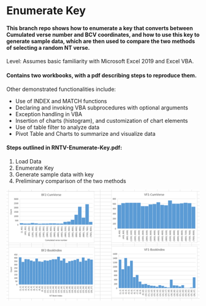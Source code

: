 # Enumerate Key

#### This branch repo shows how to enumerate a key that converts between Cumulated verse number and BCV coordinates, and how to use this key to generate sample data, which are then used to compare the two methods of selecting a random NT verse.

Level: Assumes basic familiarity with Microsoft Excel 2019 and Excel VBA. 

#### Contains two workbooks, with a pdf describing steps to reproduce them.

Other demonstrated functionalities include:
  * Use of INDEX and MATCH functions
  * Declaring and invoking VBA subprocedures with optional arguments
  * Exception handling in VBA
  * Insertion of charts (histogram), and customization of chart elements
  * Use of table filter to analyze data
  * Pivot Table and Charts to summarize and visualize data

#### Steps outlined in RNTV-Enumerate-Key.pdf:
1. Load Data
2. Enumerate Key
3. Generate sample data with key
4. Preliminary comparison of the two methods

 ![prelim-analysis-all screenshot](https://github.com/joyous-work/RBV/blob/enumerate-key/prelim-analysis-all.png)
